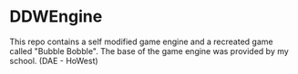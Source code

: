 # DDWEngine
This repo contains a self modified game engine and a recreated game called "Bubble Bobble". The base of the game engine was provided by my school. (DAE - HoWest)
